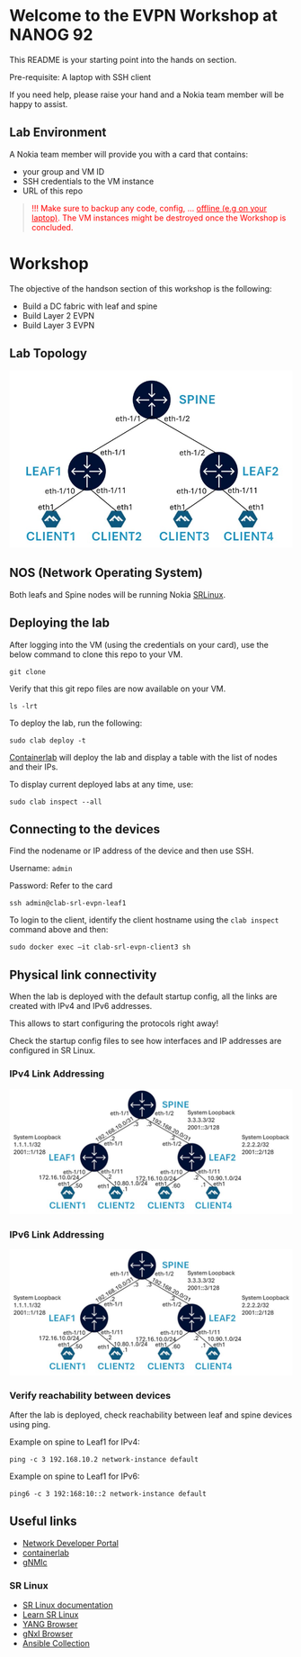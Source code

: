 # Welcome to the EVPN Workshop at NANOG 92
This README is your starting point into the hands on section.

Pre-requisite: A laptop with SSH client

If you need help, please raise your hand and a Nokia team member will be happy to assist.

## Lab Environment

A Nokia team member will provide you with a card that contains:
- your group and VM ID
- SSH credentials to the VM instance
- URL of this repo

> <p style="color:red">!!! Make sure to backup any code, config, ... <u> offline (e.g on your laptop)</u>. 
> The VM instances might be destroyed once the Workshop is concluded.</p>

# Workshop
The objective of the handson section of this workshop is the following:
- Build a DC fabric with leaf and spine
- Build Layer 2 EVPN
- Build Layer 3 EVPN

## Lab Topology
![image](images/lab-topology.jpg)

## NOS (Network Operating System)

Both leafs and Spine nodes will be running Nokia [SRLinux](https://www.nokia.com/networks/ip-networks/service-router-linux-NOS/).

## Deploying the lab

After logging into the VM (using the credentials on your card), use the below command to clone this repo to your VM.

```
git clone 
```

Verify that this git repo files are now available on your VM.

```
ls -lrt
```

To deploy the lab, run the following:

```
sudo clab deploy -t 
```

[Containerlab](https://containerlab.dev/) will deploy the lab and display a table with the list of nodes and their IPs.

To display current deployed labs at any time, use:

```
sudo clab inspect --all
```

## Connecting to the devices

Find the nodename or IP address of the device and then use SSH.

Username: `admin`

Password: Refer to the card

```
ssh admin@clab-srl-evpn-leaf1
```

To login to the client, identify the client hostname using the `clab inspect` command above and then:

```
sudo docker exec –it clab-srl-evpn-client3 sh
```

## Physical link connectivity

When the lab is deployed with the default startup config, all the links are created with IPv4 and IPv6 addresses.

This allows to start configuring the protocols right away!

Check the startup config files to see how interfaces and IP addresses are configured in SR Linux.

### IPv4 Link Addressing

![image](images/lab-ipv4.jpg)

### IPv6 Link Addressing

![image](images/lab-ipv4.jpg)

### Verify reachability between devices

After the lab is deployed, check reachability between leaf and spine devices using ping.

Example on spine to Leaf1 for IPv4:

```
ping -c 3 192.168.10.2 network-instance default
```

Example on spine to Leaf1 for IPv6:

```
ping6 -c 3 192:168:10::2 network-instance default
```


## Useful links

* [Network Developer Portal](https://network.developer.nokia.com/)
* [containerlab](https://containerlab.dev/)
* [gNMIc](https://gnmic.openconfig.net/)

### SR Linux
* [SR Linux documentation](https://documentation.nokia.com/srlinux/)
* [Learn SR Linux](https://learn.srlinux.dev/)
* [YANG Browser](https://yang.srlinux.dev/)
* [gNxI Browser](https://gnxi.srlinux.dev/)
* [Ansible Collection](https://learn.srlinux.dev/ansible/collection/)
